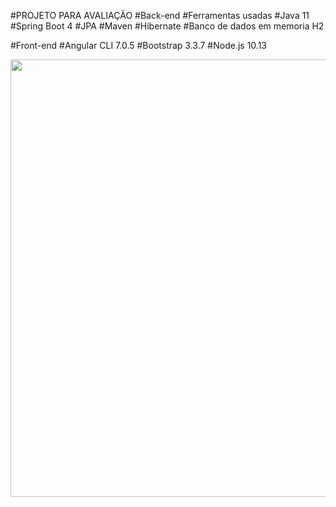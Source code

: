#PROJETO PARA AVALIAÇÃO
#Back-end
#Ferramentas usadas
#Java 11
#Spring Boot 4
#JPA
#Maven
#Hibernate
#Banco de dados em memoria H2

#Front-end
#Angular CLI 7.0.5
#Bootstrap 3.3.7
#Node.js 10.13

<div align-"center">
<img src="https://user-images.githubusercontent.com/91353220/153501204-bfb94595-8633-4d7e-b6af-0af500ab5678.png" width="700px" />
</div>

